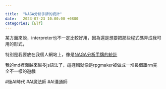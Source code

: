 ```yaml
---

title:  "NAGA分析手牌的統計"
date:   2023-07-23 10:00:00 +0800
categories: [Elf]
---
```


某方面來說，interpreter也不一定比較好用，因為還是想要把那些程式碼弄成我可用的形式，

特別是我要放在我個人網站上，像是[NAGA分析手牌的統計](https://ai.posetmage.com/Cthulhu/NAGA)

我的md裡面越來越多js語法了，這邏輯就像是rpgmaker被做成一堆長個跟rm完全不一樣的遊戲

#後AI時代 #AI魔法師 #AI溝通師